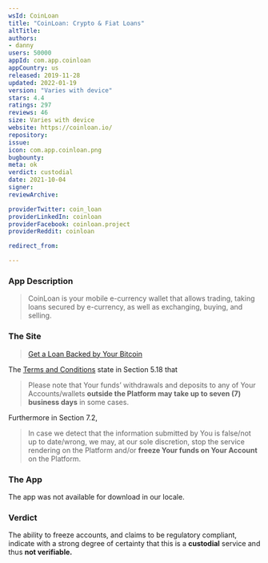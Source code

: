 ```yaml
---
wsId: CoinLoan
title: "CoinLoan: Сrypto & Fiat Loans"
altTitle: 
authors:
- danny
users: 50000
appId: com.app.coinloan
appCountry: us
released: 2019-11-28
updated: 2022-01-19
version: "Varies with device"
stars: 4.4
ratings: 297
reviews: 46
size: Varies with device
website: https://coinloan.io/
repository: 
issue: 
icon: com.app.coinloan.png
bugbounty: 
meta: ok
verdict: custodial
date: 2021-10-04
signer: 
reviewArchive:

providerTwitter: coin_loan
providerLinkedIn: coinloan
providerFacebook: coinloan.project
providerReddit: coinloan

redirect_from:

---
```


### App Description

> CoinLoan is your mobile e-currency wallet that allows trading, taking loans secured by e-currency, as well as exchanging, buying, and selling.

### The Site

> [Get a Loan Backed by Your Bitcoin](https://coinloan.io/crypto-backed-loans/bitcoin-loan/)

The [Terms and Conditions](https://coinloan.io/terms-and-conditions/) state in Section 5.18 that

> Please note that Your funds’ withdrawals and deposits to any of Your Accounts/wallets **outside the Platform may take up to seven (7) business days** in some cases. 

Furthermore in Section 7.2, 

> In case we detect that the information submitted by You is false/not up to date/wrong, we may, at our sole discretion, stop the service rendering on the Platform and/or **freeze Your funds on Your Account** on the Platform.

### The App

The app was not available for download in our locale. 

### Verdict

The ability to freeze accounts, and claims to be regulatory compliant, indicate with a strong degree of certainty that this is a **custodial** service and thus **not verifiable.**

